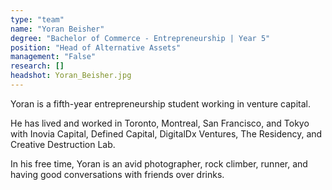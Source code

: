 ```yaml
---
type: "team"
name: "Yoran Beisher"
degree: "Bachelor of Commerce - Entrepreneurship | Year 5"
position: "Head of Alternative Assets"
management: "False"
research: []
headshot: Yoran_Beisher.jpg
---
```


Yoran is a fifth-year entrepreneurship student working in venture capital.

He has lived and worked in Toronto, Montreal, San Francisco, and Tokyo with Inovia Capital, Defined Capital, DigitalDx Ventures, The Residency, and Creative Destruction Lab.

In his free time, Yoran is an avid photographer, rock climber, runner, and having good conversations with friends over drinks.